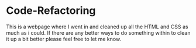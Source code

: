 # Code-Refactoring

This is a webpage where I went in and cleaned up all the HTML and CSS as much as i could. If there are any better ways to do something within to clean it up a bit better please feel free to let me know.
